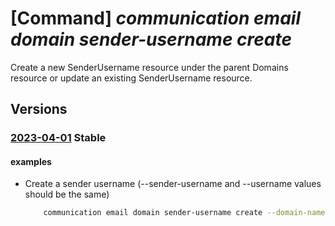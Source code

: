 # [Command] _communication email domain sender-username create_

Create a new SenderUsername resource under the parent Domains resource or update an existing SenderUsername resource.

## Versions

### [2023-04-01](/Resources/mgmt-plane/L3N1YnNjcmlwdGlvbnMve30vcmVzb3VyY2Vncm91cHMve30vcHJvdmlkZXJzL21pY3Jvc29mdC5jb21tdW5pY2F0aW9uL2VtYWlsc2VydmljZXMve30vZG9tYWlucy97fS9zZW5kZXJ1c2VybmFtZXMve30=/2023-04-01.xml) **Stable**

<!-- mgmt-plane /subscriptions/{}/resourcegroups/{}/providers/microsoft.communication/emailservices/{}/domains/{}/senderusernames/{} 2023-04-01 -->

#### examples

- Create a sender username (--sender-username and --username values should be the same)
    ```bash
        communication email domain sender-username create --domain-name DomainName --email-service-name ResourceName -g ResourceGroup --sender-username Username --username Username --display-name DisplayName
    ```
